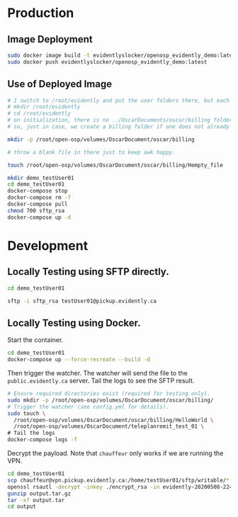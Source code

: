 # Production

## Image Deployment

```bash
sudo docker image build -t evidentlyslocker/openosp_evidently_demo:latest .
sudo docker push evidentlyslocker/openosp_evidently_demo:latest
```

## Use of Deployed Image

```bash
# I switch to /root/evidently and put the user folders there, but each to their own
# mkdir /root/evidently
# cd /root/evidently
# on initialization, there is no ../OscarDocuments/oscar/billing folder
# so, just in case, we create a billing folder if one does not already exist

mkdir -p /root/open-osp/volumes/OscarDocument/oscar/billing

# throw a blank file in there just to keep awk happy.

touch /root/open-osp/volumes/OscarDocument/oscar/billing/Hempty_file

mkdir demo_testUser01
cd demo_testUser01
docker-compose stop
docker-compose rm -f
docker-compose pull
chmod 700 sftp_rsa
docker-compose up -d
```

# Development

## Locally Testing using SFTP directly.

```bash
cd demo_testUser01

sftp -i sftp_rsa testUser01@pickup.evidently.ca
```

## Locally Testing using Docker.

Start the container.

```bash
cd demo_testUser01
docker-compose up --force-recreate --build -d
```

Then trigger the watcher. The watcher will send the file to the `public.evidently.ca`
server. Tail the logs to see the SFTP result.

```bash
# Ensure required directories exist (required for testing only).
sudo mkdir -p /root/open-osp/volumes/OscarDocument/oscar/billing/
# Trigger the watcher (see config.yml for details).
sudo touch \
  /root/open-osp/volumes/OscarDocument/oscar/billing/HelloWorld \
  /root/open-osp/volumes/OscarDocument/teleplanremit_test_01 \
# Tail the logs
docker-compose logs -f
```

Decrypt the payload. Note that `chauffeur` only works if we are running the VPN.

```bash
cd demo_testUser01
scp chauffeur@vpn.pickup.evidently.ca:/home/testUser01/sftp/writable/*.enc .
openssl rsautl -decrypt -inkey ./encrypt_rsa -in evidently-20200508-224231.tar.gz.enc -out output.tar.gz
gunzip output.tar.gz
tar -xf output.tar
cd output
```
